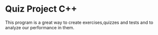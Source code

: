 # Quiz Project C++
This program is a great way to create exercises,quizzes and tests and to analyze our performance in them.
